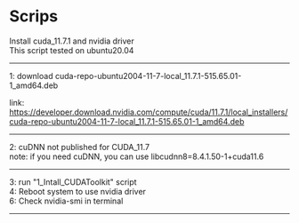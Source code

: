 # Scrips

Install cuda_11.7.1 and nvidia driver  
This script tested on ubuntu20.04  

--------------------
1: download cuda-repo-ubuntu2004-11-7-local_11.7.1-515.65.01-1_amd64.deb  

link: https://developer.download.nvidia.com/compute/cuda/11.7.1/local_installers/cuda-repo-ubuntu2004-11-7-local_11.7.1-515.65.01-1_amd64.deb

--------------------
2: cuDNN not published for CUDA_11.7  
note: if you need cuDNN, you can use libcudnn8=8.4.1.50-1+cuda11.6  

--------------------

3: run "1_Intall_CUDAToolkit" script  
4: Reboot system to use nvidia driver  
6: Check nvidia-smi in terminal  

--------------------
